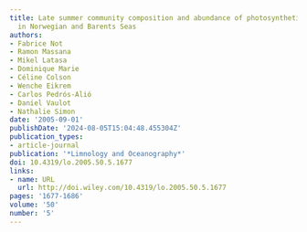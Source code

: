 ```yaml
---
title: Late summer community composition and abundance of photosynthetic picoeukaryotes
  in Norwegian and Barents Seas
authors:
- Fabrice Not
- Ramon Massana
- Mikel Latasa
- Dominique Marie
- Céline Colson
- Wenche Eikrem
- Carlos Pedrós-Alió
- Daniel Vaulot
- Nathalie Simon
date: '2005-09-01'
publishDate: '2024-08-05T15:04:48.455304Z'
publication_types:
- article-journal
publication: '*Limnology and Oceanography*'
doi: 10.4319/lo.2005.50.5.1677
links:
- name: URL
  url: http://doi.wiley.com/10.4319/lo.2005.50.5.1677
pages: '1677-1686'
volume: '50'
number: '5'
---
```

